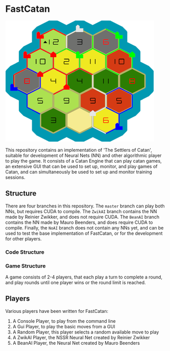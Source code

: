 # FastCatan

![This image contains an example of a catan game played with FastCatan, with streets, villages, and cities.](./various/board.png "Board of Catan")

This repository contains an implementation of 'The Settlers of Catan', 
suitable for development of Neural Nets (NN) and other algorithmic player to play the game.
It consists of a Catan Engine that can play catan games, 
an extensive GUI that can be used to set up, monitor, and play games of Catan, 
and can simultaneously be used to set up and monitor training sessions.

## Structure

There are four branches in this repository. The `master` branch can play both NNs, but requires CUDA to compile. 
The `ZwikAI` branch contains the NN made by Reinier Zwikker, and does not require CUDA. 
The `BeanAI` branch contains the NN made by Mauro Beenders, and does require CUDA to compile.
Finally, the `NoAI` branch does not contain any NNs yet, and can be used to test the base implementation of FastCatan, or for the development for other players.

### Code Structure



### Game Structure

A game consists of 2-4 players, that each play a turn to complete a round, and play rounds until one player wins or the round limit is reached.

## Players

Various players have been written for FastCatan:

1. A Console Player, to play from the command line
2. A Gui Player, to play the basic moves from a GUI
3. A Random Player, this player selects a random available move to play
4. A ZwikAI Player, the NSSR Neural Net created by Reinier Zwikker
5. A BeanAI Player, the Neural Net created by Mauro Beenders
